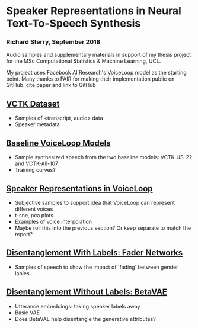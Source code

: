 
# Speaker Representations in Neural Text-To-Speech Synthesis
### Richard Sterry, September 2018
Audio samples and supplementary materials in support of my thesis project for the MSc Computational Statistics & Machine Learning, UCL.

My project uses Facebook AI Research's VoiceLoop model as the starting point. Many thanks to FAIR for making their implementation public on GitHub. 
cite paper and link to GitHub

## [VCTK Dataset](vctk.md)
* Samples of <transcript, audio> data
* Speaker metadata

## [Baseline VoiceLoop Models](voiceloop_baseline.md)
* Sample synthesized speech from the two baseline models: VCTK-US-22 and VCTK-All-107
* Training curves?

## [Speaker Representations in VoiceLoop](speakers_in_voiceloop.md)
* Subjective samples to support idea that VoiceLoop can represent different voices
* t-sne, pca plots
* Examples of voice interpolation
* Maybe roll this into the previous section? Or keep separate to match the report?

## [Disentanglement With Labels: Fader Networks](fader_networks.md)
* Samples of speech to show the impact of 'fading' between gender lables

## [Disentanglement Without Labels: BetaVAE](betavae.md)
* Utterance embeddings: taking speaker labels away
* Basic VAE
* Does BetaVAE help disentangle the generative attributes?
